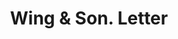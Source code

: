 ---
doi: 10.7916/D8M346TD
date_other: '1906'
date_other_textual: '1906'
form: correspondence
genre:
- Letters (correspondence)
name:
- Wing & Son
object_in_context_url: https://biggert.cul.columbia.edu/items/view/ave_biggert_01156
subject_hierarchical_geographic:
- New York, New York, United States
subject_name:
- Wing & Son
title: Wing & Son. Letter
sort_title: Wing & Son. Letter
call_number: ave_biggert_01156
coordinates:
- 40.71277777777778,-74.00583333333333
pid: ave_biggert_01156
identifiers: ave_biggert_01156
thumbnail: https://derivativo-1.library.columbia.edu/iiif/2/ldpd:344809/full/!256,256/0/native.jpg
permalink: /biggert/ave_biggert_01156/
layout: iiif-image-page
---
